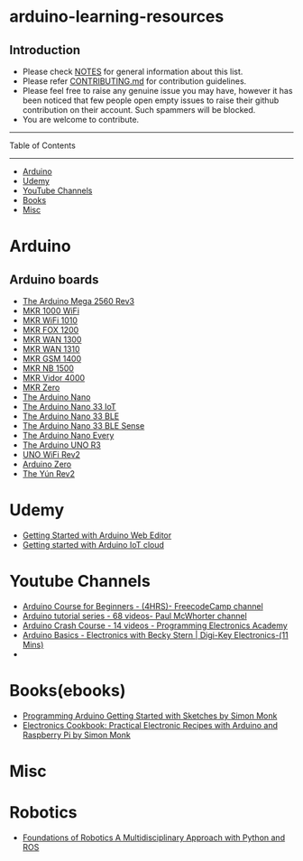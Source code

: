 # arduino-learning-resources

## Introduction

- Please check [NOTES](https://github.com/augnairobi/arduino-learning-resources/blob/1db1288ee8bf6fce267c6ad6130dcd5ac18df7e7/NOTES.md) for general information about this list.
- Please refer [CONTRIBUTING.md](https://github.com/augnairobi/arduino-learning-resources/blob/17795e48dc1af1e2f34afd8d792c296fec5ce2af/CONTRIBUTING.md) for contribution guidelines.
- Please feel free to raise any genuine issue you may have, however it has been noticed that few people open empty issues to raise their github contribution on their account. Such spammers will be blocked. 
- You are welcome to contribute.

------------------------------

Table of Contents

------------------------------
- [Arduino](#Arduino)
- [Udemy](#Udemy)
- [YouTube Channels](#youtube-channels)
- [Books](#booksebooks)
- [Misc](#Misc)

# Arduino
  ## Arduino boards
 - [The Arduino Mega 2560 Rev3](https://docs.arduino.cc/hardware/mega-2560)
 - [MKR 1000 WiFi](https://docs.arduino.cc/hardware/mkr-1000-wifi)
 - [MKR WiFi 1010](https://docs.arduino.cc/hardware/mkr-wifi-1010)
 - [MKR FOX 1200](https://docs.arduino.cc/hardware/mkr-fox-1200)
 - [MKR WAN 1300](https://docs.arduino.cc/hardware/mkr-wan-1300)
 - [MKR WAN 1310](https://docs.arduino.cc/hardware/mkr-wan-1310)
 - [MKR GSM 1400](https://docs.arduino.cc/hardware/mkr-gsm-1400)
 - [MKR NB 1500](https://docs.arduino.cc/hardware/mkr-nb-1500)
 - [MKR Vidor 4000](https://docs.arduino.cc/hardware/mkr-vidor-4000)
 - [MKR Zero](https://docs.arduino.cc/hardware/mkr-zero)
 - [The Arduino Nano](https://docs.arduino.cc/hardware/nano)
 - [The Arduino Nano 33 IoT](https://docs.arduino.cc/hardware/nano-33-iot)
 - [The Arduino Nano 33 BLE](https://docs.arduino.cc/hardware/nano-33-ble)
 - [The Arduino Nano 33 BLE Sense](https://docs.arduino.cc/hardware/nano-33-ble-sense)
 - [The Arduino Nano Every](https://docs.arduino.cc/hardware/nano-every)
 - [The Arduino UNO R3](https://docs.arduino.cc/hardware/uno-rev3)
 - [UNO WiFi Rev2](https://docs.arduino.cc/hardware/uno-wifi-rev2)
 - [Arduino Zero](https://docs.arduino.cc/hardware/zero)
 - [The Yún Rev2](https://docs.arduino.cc/hardware/yun-rev2)

# Udemy
- [Getting Started with Arduino Web Editor](https://www.udemy.com/course/arduino-web-editor-getting-started-with-arduino-web-editor/)
- [Getting started with Arduino IoT cloud](https://www.udemy.com/course/getting-started-with-arduino-iot-cloud/)



# Youtube Channels
- [Arduino Course for Beginners - (4HRS)- FreecodeCamp channel ](https://youtu.be/zJ-LqeX_fLU)
- [Arduino tutorial series - 68 videos- Paul McWhorter channel ](https://youtube.com/playlist?list=PLGs0VKk2DiYw-L-RibttcvK-WBZm8WLEP)
- [ Arduino Crash Course - 14 videos - Programming Electronics Academy ](https://youtube.com/playlist?list=PLYutciIGBqC0SWYHfQWxM-E6chIdc4zrJ)
- [ Arduino Basics - Electronics with Becky Stern | Digi-Key Electronics-(11 Mins)](https://youtu.be/zfp0IJoXcFg)
- 


# Books(ebooks)
- [Programming Arduino Getting Started with Sketches by Simon Monk](https://www.pdfdrive.com/programming-arduino-getting-started-with-sketches-e51878818.html)
- [Electronics Cookbook: Practical Electronic Recipes with Arduino and Raspberry Pi by Simon Monk](https://www.pdfdrive.com/electronics-cookbook-practical-electronic-recipes-with-arduino-and-raspberry-pi-e158281740.html)

# Misc
 # Robotics
 - [Foundations of Robotics A Multidisciplinary Approach with Python and ROS ](https://link.springer.com/content/pdf/10.1007/978-981-19-1983-1.pdf)


